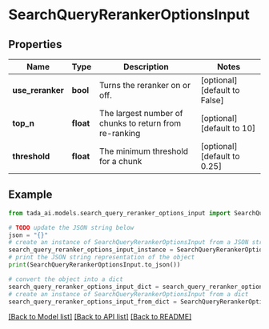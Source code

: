 # SearchQueryRerankerOptionsInput


## Properties

Name | Type | Description | Notes
------------ | ------------- | ------------- | -------------
**use_reranker** | **bool** | Turns the reranker on or off. | [optional] [default to False]
**top_n** | **float** | The largest number of chunks to return from re-ranking | [optional] [default to 10]
**threshold** | **float** | The minimum threshold for a chunk | [optional] [default to 0.25]

## Example

```python
from tada_ai.models.search_query_reranker_options_input import SearchQueryRerankerOptionsInput

# TODO update the JSON string below
json = "{}"
# create an instance of SearchQueryRerankerOptionsInput from a JSON string
search_query_reranker_options_input_instance = SearchQueryRerankerOptionsInput.from_json(json)
# print the JSON string representation of the object
print(SearchQueryRerankerOptionsInput.to_json())

# convert the object into a dict
search_query_reranker_options_input_dict = search_query_reranker_options_input_instance.to_dict()
# create an instance of SearchQueryRerankerOptionsInput from a dict
search_query_reranker_options_input_from_dict = SearchQueryRerankerOptionsInput.from_dict(search_query_reranker_options_input_dict)
```
[[Back to Model list]](../README.md#documentation-for-models) [[Back to API list]](../README.md#documentation-for-api-endpoints) [[Back to README]](../README.md)


